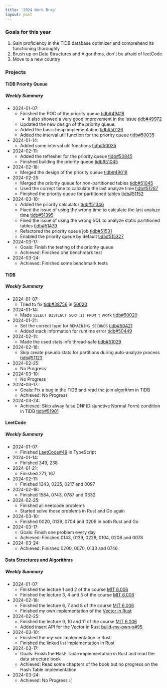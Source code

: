 ```yaml
---
title: '2024 Work Brag'
layout: post
---
```


### Goals for this year

1. Gain proficiency in the TiDB database optimizer and comprehend its functioning thoroughly
2. Brush up on Data Structures and Algorithms, don't be afraid of leetCode
3. Move to a new country

### Projects

#### TiDB Priority Queue

##### Weekly Summary

- 2024-01-07:
  - Finished the POC of the priority queue [tidb#49418](https://github.com/pingcap/tidb/pull/49418)
    - It also showed a very good improvement in the issue [tidb#49972](https://github.com/pingcap/tidb/issues/49972)
  - Updated the new design of the priority queue.
  - Added the basic heap implementation [tidb#50126](https://github.com/pingcap/tidb/pull/50126)
  - Added the interval util function for the priority queue [tidb#50035](https://github.com/pingcap/tidb/pull/50035)
- 2024-01-14:
  - Added some interval util functions [tidb#50035](https://github.com/pingcap/tidb/pull/50035)
- 2024-02-11:
  - Added the refresher for the priority queue [tidb#50845](https://github.com/pingcap/tidb/pull/50845)
  - Finished building the priority queue [tidb#51045](https://github.com/pingcap/tidb/pull/51045)
- 2024-02-18:
  - Merged the design of the priority queue [tidb#49018](https://github.com/pingcap/tidb/pull/49018)
- 2024-02-25:
  - Merged the priority queue for non-partitioned tables [tidb#51045](https://github.com/pingcap/tidb/pull/51045)
  - Used the correct time to calculate the last analyze time [tidb#51287](https://github.com/pingcap/tidb/pull/51287)
  - Finished the priority queue for partitioned tables [tidb#51152](https://github.com/pingcap/tidb/pull/51152)
- 2024-03-10:
  - Added the priority calculator [tidb#51346](https://github.com/pingcap/tidb/pull/51346)
  - Fixed the issue of using the wrong time to calculate the last analyze time [tidb#51395](https://github.com/pingcap/tidb/pull/51395)
  - Fixed the issue of using the wrong SQL to analyze static partitioned tables [tidb#51479](https://github.com/pingcap/tidb/pull/51479)
  - Refactored the priority queue job [tidb#51531](https://github.com/pingcap/tidb/pull/51531)
  - Enabled the priority queue by default [tidb#515327](https://github.com/pingcap/tidb/pull/51537)
- 2024-03-17:
  - Goals: Finish the testing of the priority queue
  - Achieved: Finished one benchmark test
- 2024-03-24:
  - Achieved: Finished some benchmark tests

#### TiDB

##### Weekly Summary

- 2024-01-07:
  - Tried to fix [tidb#38756](https://github.com/pingcap/tidb/pull/50020) in [50020](https://github.com/pingcap/tidb/pull/50020)
- 2024-01-14:
  - Made `SELECT DISTINCT SQRT(1) FROM t` work [tidb#50020](https://github.com/pingcap/tidb/pull/50020)
- 2024-01-21:
  - Set the correct type for `REMAINING_SECONDS` [tidb#50421](https://github.com/pingcap/tidb/pull/50421)
  - Added stack information for runtime error [tidb#50449](https://github.com/pingcap/tidb/pull/50449)
- 2024-02-11:
  - Made the used stats info thread-safe [tidb#51029](https://github.com/pingcap/tidb/pull/51029)
- 2024-02-18:
  - Skip create pseudo stats for partitions during auto-analyze process [tidb#51123](https://github.com/pingcap/tidb/pull/51123)
- 2024-02-25:
  - No Progress
- 2024-03-10:
  - No Progress
- 2024-03-17:
  - Goals: Fix a bug in the TiDB and read the join algorithm in TiDB
  - Achieved: No Progress
- 2024-03-24:
  - Achieved: Skip alway false DNF(Disjunctive Normal Form) condition in TiDB [tidb#51901](https://github.com/pingcap/tidb/pull/51901)

#### LeetCode

##### Weekly Summary

- 2024-01-07:
  - Finished [LeetCode#49](https://leetcode.com/problems/group-anagrams/description/) in TypeScript
- 2024-01-14:
  - Finished 349, 238
- 2024-01-21:
  - Finished 271, 167
- 2024-02-11:
  - Finished 1343, 0235, 0217 and 0097
- 2024-02-18:
  - Finished 1584, 0743, 0787 and 0332.
- 2024-02-25:
  - Finished all neetcode problems
  - Started solve those problems in Rust and Go again
- 2024-03-10:
  - Finished 0020, 0139, 0704 and 0206 in both Rust and Go
- 2024-03-17:
  - Goals: Finish one problem every day
  - Achieved: Finished 0143, 0139, 0226, 0104, 0208 and 0078
- 2024-03-24:
  - Achieved: Finished 0200, 0070, 0133 and 0746

#### Data Structures and Algorithms

##### Weekly Summary

- 2024-01-07:
  - Finished the lecture 1 and 2 of the course [MIT 6.006]
  - Finished the lecture 3, 4 and 5 of the course [MIT 6.006]
- 2024-02-18:
  - Finished the lecture 6, 7 and 8 of the course [MIT 6.006]
  - Finished my own implementation of the [Vector in Rust](https://github.com/hi-rustin/build-my-own-x/pull/87)
- 2024-02-25:
  - Finished the lecture 9, 10 and 11 of the course [MIT 6.006]
  - Added insert API for the Vector in Rust [build-my-own-x#95](https://github.com/hi-rustin/build-my-own-x/pull/95)
- 2024-03-10:
  - Finished the my-vec implementation in Rust
  - Finished the linked list implementation in Rust
- 2024-03-17:
  - Goals: Finish the Hash Table implementation in Rust and read the data structure book
  - Achieved: Read some chapters of the book but no progress on the Hash Table implementation
- 2024-03-24:
  - Achieved: No Progress :(

[MIT 6.006]: https://www.youtube.com/playlist?list=PLUl4u3cNGP63EdVPNLG3ToM6LaEUuStEY
